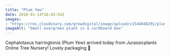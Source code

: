 ```yaml
---
title: "Plum Yew"
date: 2018-01-14T16:43:54Z
images: 
- "https://res.cloudinary.com/growdigital/image/upload/v1544048291/plum-yew-24804346637.jpg"
imageAlt: "Small evergreen plant in a cardboard box"
---
```


Cephalotaxus harringtonia (Plum Yew) arrived today from Jurassicplants Online Tree Nursery! Lovely packaging 🙂
